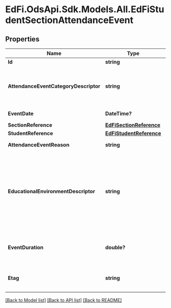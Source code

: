 # EdFi.OdsApi.Sdk.Models.All.EdFiStudentSectionAttendanceEvent
## Properties

Name | Type | Description | Notes
------------ | ------------- | ------------- | -------------
**Id** | **string** |  | 
**AttendanceEventCategoryDescriptor** | **string** | A code describing the attendance event, for example:          Present          Unexcused absence          Excused absence          Tardy. | 
**EventDate** | **DateTime?** | Date for this attendance event. | 
**SectionReference** | [**EdFiSectionReference**](EdFiSectionReference.md) |  | 
**StudentReference** | [**EdFiStudentReference**](EdFiStudentReference.md) |  | 
**AttendanceEventReason** | **string** | The reported reason for a student&#39;s absence. | [optional] 
**EducationalEnvironmentDescriptor** | **string** | The setting in which a child receives education and related services. This attribute is only used if it differs from the EducationalEnvironment of the Section. This is only used in the AttendanceEvent if different from the associated Section. | [optional] 
**EventDuration** | **double?** | The amount of time for the event as recognized by the school: 1 day &#x3D; 1, 1/2 day &#x3D; 0.5, 1/3 day &#x3D; 0.33. | [optional] 
**Etag** | **string** | A unique system-generated value that identifies the version of the resource. | [optional] 

[[Back to Model list]](../README.md#documentation-for-models) [[Back to API list]](../README.md#documentation-for-api-endpoints) [[Back to README]](../README.md)

